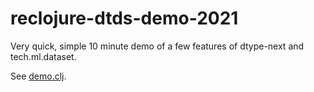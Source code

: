 # reclojure-dtds-demo-2021


Very quick, simple 10 minute demo of a few features of dtype-next and tech.ml.dataset.

See [demo.clj](src/demo.clj).
